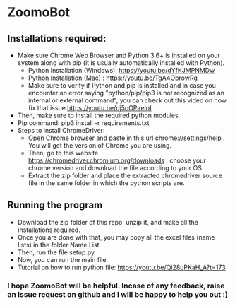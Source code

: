 # ZoomoBot
## Installations required:
* Make sure Chrome Web Browser and Python 3.6+ is installed on your system along with pip (it is usually automatically installed with Python).
  * Python Installation (Windows): https://youtu.be/dYfKJMPNMDw
  * Python Installation (Mac) : https://youtu.be/TgA4ObrowRg
  * Make sure to verify if Python and pip is installed and in case you encounter an error saying "python/pip/pip3 is not recognized as an internal or external command", you can check out this video on how fix that issue https://youtu.be/dj5oOPaeIqI
* Then, make sure to install the required python modules.
* Pip command: pip3 install -r requirements.txt
* Steps to install ChromeDriver:
  * Open Chrome browser and paste in this url chrome://settings/help . You will get the version of Chrome you are using.
  * Then, go to this website https://chromedriver.chromium.org/downloads , choose your chrome version and download the file according to your OS.
  * Extract the zip folder and place the extracted chromedriver source file in the same folder in which the python scripts are.
 ## Running the program
 * Download the zip folder of this repo, unzip it, and make all the installations required.
 * Once you are done with that, you may copy all the excel files (name lists) in the folder Name List.
 * Then, run the file setup.py
 * Now, you can run the main file.
 * Tutorial on how to run python file: https://youtu.be/Qi28uPKaH_A?t=173
### I hope ZoomoBot will be helpful. Incase of any feedback, raise an issue request on github and I will be happy to help you out :)
